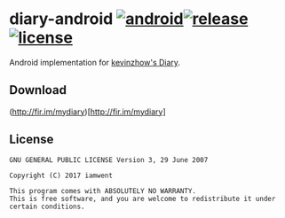 # diary-android [![android](https://img.shields.io/badge/android-21%2B-brightgreen.svg)](https://android-arsenal.com/api?level=21)[![release](https://img.shields.io/badge/release-v1.1.0.1-blue.svg)](https://github.com/iamwent/gank.io/releases/tag/v1.1.0.1)[![license](https://img.shields.io/badge/license-GPL3-lightgrey.svg)](https://github.com/iamwent/gank.io/blob/master/LICENSE)

Android implementation for [kevinzhow's Diary](https://github.com/kevinzhow/Diary).

## Download
(http://fir.im/mydiary)[http://fir.im/mydiary]

## License

```
GNU GENERAL PUBLIC LICENSE Version 3, 29 June 2007

Copyright (C) 2017 iamwent

This program comes with ABSOLUTELY NO WARRANTY.
This is free software, and you are welcome to redistribute it under certain conditions.
```

